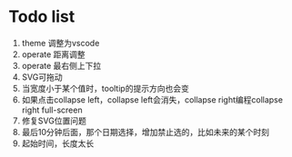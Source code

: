 # Todo list

1. theme 调整为vscode
2. operate 距离调整
3. operate 最右侧上下拉
4. SVG可拖动
5. 当宽度小于某个值时，tooltip的提示方向也会变
6. 如果点击collapse left，collapse left会消失，collapse right编程collapse right full-screen
7. 修复SVG位置问题 
8. 最后10分钟后面，那个日期选择，增加禁止选的，比如未来的某个时刻
9. 起始时间，长度太长
